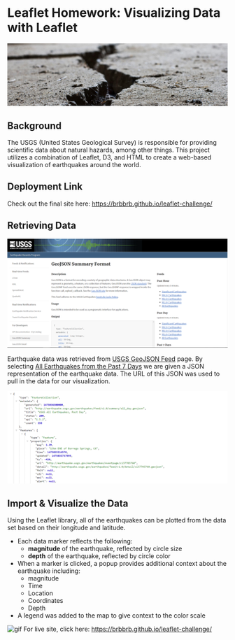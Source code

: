 # Leaflet Homework: Visualizing Data with Leaflet

![1-Logo](Images/earthquake_header.jpeg)

## Background

The USGS (United States Geological Survey) is responsible for providing scientific data about natural hazards, among other things. This project utilizes a combination of Leaflet, D3, and HTML to create a web-based visualization of earthquakes around the world.


## Deployment Link
Check out the final site here: https://brbbrb.github.io/leaflet-challenge/


## Retrieving Data

![3-Data](Images/3-Data.png)

Earthquake data was retrieved from [USGS GeoJSON Feed](http://earthquake.usgs.gov/earthquakes/feed/v1.0/geojson.php) page. By selecting [All Earthquakes from the Past 7 Days](https://earthquake.usgs.gov/earthquakes/feed/v1.0/summary/all_week.geojson) we are given a JSON representation of the earthquake data. The URL of this JSON was used to pull in the data for our visualization.

   ![4-JSON](Images/4-JSON.png)

## Import & Visualize the Data

Using the Leaflet library, all of the earthquakes can be plotted from the data set based on their longitude and latitude.
* Each data marker reflects the following:
   * __magnitude__ of the earthquake, reflected by circle size
   * __depth__ of the earthquake, reflected by circle color
* When a marker is clicked, a popup provides additional context about the earthquake including:
   * magnitude
   * Time
   * Location
   * Coordinates
   * Depth
* A legend was added to the map to give context to the color scale

![gif](Images/map_recording.gif)
For live site, click here: https://brbbrb.github.io/leaflet-challenge/
